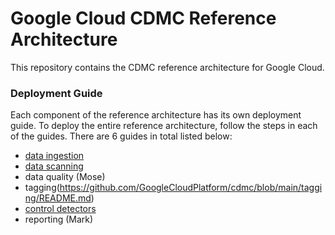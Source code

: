 # Google Cloud CDMC Reference Architecture

This repository contains the CDMC reference architecture for Google Cloud. 

### Deployment Guide

Each component of the reference architecture has its own deployment guide. To deploy the entire reference architecture, follow the steps in each of the guides. There are 6 guides in total listed below:

- [data ingestion](https://github.com/GoogleCloudPlatform/cdmc/blob/main/data-ingestion/README.md) 
- [data scanning](https://github.com/GoogleCloudPlatform/cdmc/blob/main/data-scanning/README.md)  
- data quality (Mose)
- tagging(https://github.com/GoogleCloudPlatform/cdmc/blob/main/tagging/README.md)   
- [control detectors](https://github.com/GoogleCloudPlatform/cdmc/blob/main/control-detectors/README.md) 
- reporting (Mark)